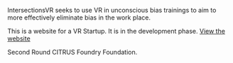 IntersectionsVR seeks to use VR in unconscious bias trainings to aim to more effectively eliminate bias in the work place. 

This is a website for a VR Startup. It is in the development phase. 
<a href="http://intersectionsvr.pythonanywhere.com/">View the website</a>

Second Round CITRUS Foundry Foundation.



